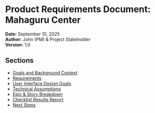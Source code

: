 # Product Requirements Document: Mahaguru Center

**Date:** September 10, 2025  
**Author:** John (PM) & Project Stakeholder  
**Version:** 1.0  

## Sections

- [Goals and Background Context](./1-goals-and-background-context.md)
- [Requirements](./2-requirements.md)
- [User Interface Design Goals](./3-user-interface-design-goals.md)
- [Technical Assumptions](./4-technical-assumptions.md)
- [Epic & Story Breakdown](./5-epic-story-breakdown.md)
- [Checklist Results Report](./6-checklist-results-report.md)
- [Next Steps](./7-next-steps.md)
